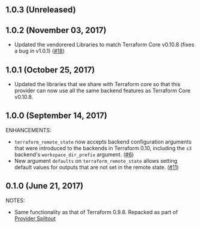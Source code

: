 ## 1.0.3 (Unreleased)
## 1.0.2 (November 03, 2017)

* Updated the vendorered Libraries to match Terraform Core v0.10.8 (fixes a bug in v1.0.1) ([#18](https://github.com/terraform-providers/terraform-provider-terraform/issues/18))

## 1.0.1 (October 25, 2017)

* Updated the libraries that we share with Terraform core so that this provider can now use all the same backend features as Terraform Core v0.10.8.

## 1.0.0 (September 14, 2017)

ENHANCEMENTS:

* `terraform_remote_state` now accepts backend configuration arguments that were introduced to the backends in Terraform 0.10, including the `s3` backend's `workspace_dir_prefix` argument. ([#6](https://github.com/terraform-providers/terraform-provider-terraform/issues/6))
* New argument `defaults` on `terraform_remote_state` allows setting default values for outputs that are not set in the remote state. ([#11](https://github.com/terraform-providers/terraform-provider-terraform/issues/11))

## 0.1.0 (June 21, 2017)

NOTES:

* Same functionality as that of Terraform 0.9.8. Repacked as part of [Provider Splitout](https://www.hashicorp.com/blog/upcoming-provider-changes-in-terraform-0-10/)

